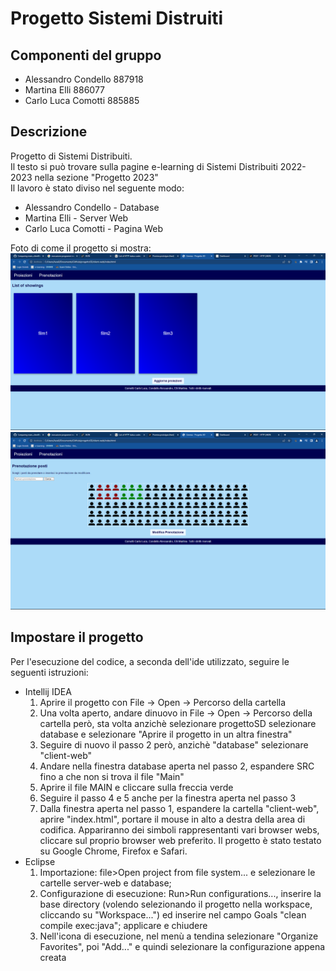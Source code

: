 # Progetto Sistemi Distruiti
## Componenti del gruppo
- Alessandro Condello 887918
- Martina Elli 886077
- Carlo Luca Comotti 885885
## Descrizione
Progetto di Sistemi Distribuiti.<br>
Il testo si può trovare sulla pagine e-learning di Sistemi Distribuiti 2022-2023 nella sezione "Progetto 2023"<br>
Il lavoro è stato diviso nel seguente modo:
- Alessandro Condello - Database
- Martina Elli - Server Web
- Carlo Luca Comotti - Pagina Web

Foto di come il progetto si mostra:
![Home](foto/Home.png)
![Prenotazione](foto/Prenotazione.png)
## Impostare il progetto
Per l'esecuzione del codice, a seconda dell'ide utilizzato, seguire le seguenti istruzioni:
- Intellij IDEA
  1) Aprire il progetto con File -> Open -> Percorso della cartella
  2) Una volta aperto, andare dinuovo in File -> Open -> Percorso della cartella però, sta volta anzichè selezionare progettoSD selezionare database e selezionare "Aprire il progetto in un altra finestra"
  3) Seguire di nuovo il passo 2 però, anzichè "database" selezionare "client-web"
  4) Andare nella finestra database aperta nel passo 2, espandere SRC fino a che non si trova il file "Main"
  5) Aprire il file MAIN e cliccare sulla freccia verde
  6) Seguire il passo 4 e 5 anche per la finestra aperta nel passo 3
  7) Dalla finestra aperta nel passo 1, espandere la cartella "client-web", aprire "index.html", portare il mouse in alto a destra della area di codifica. Appariranno dei simboli rappresentanti vari browser webs, cliccare sul proprio browser web preferito. Il progetto è stato testato su Google Chrome, Firefox e Safari.
- Eclipse
  1) Importazione: file>Open project from file system... e selezionare le cartelle server-web e database;
  2) Configurazione di esecuzione: Run>Run configurations..., inserire la base directory (volendo selezionando il progetto nella workspace, cliccando su "Workspace...") ed inserire nel campo Goals "clean compile exec:java"; applicare e chiudere
  3) Nell'icona di esecuzione, nel menù a tendina selezionare "Organize Favorites", poi "Add..." e quindi selezionare la configurazione appena creata